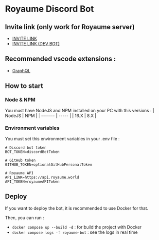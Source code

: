 # Royaume Discord Bot

## Invite link (only work for Royaume server)
- [INVITE LINK](https://discord.com/api/oauth2/authorize?client_id=831542935014867014&permissions=0&scope=applications.commands%20bot)  
- [INVITE LINK (DEV BOT)](https://discord.com/api/oauth2/authorize?client_id=985837649048784917&permissions=0&scope=bot%20applications.commands)

## Recommended vscode extensions :
- [GraphQL](https://marketplace.visualstudio.com/items?itemName=orsenkucher.vscode-graphql)

## How to start 
### Node & NPM
You must have NodeJS and NPM installed on your PC with this versions :
| NodeJS  | NPM   |
| ------- | ----- |
| 16.X    | 8.X   |

### Environment variables
You must set this environment variables in your .env file :
```
# Discord bot token
BOT_TOKEN=discordBotToken

# GitHub token
GITHUB_TOKEN=optionalGitHubPersonalToken

# Royaume API
API_LINK=https://api.royaume.world
API_TOKEN=royaumeAPIToken
```

## Deploy
If you want to deploy the bot, it is recommended to use Docker for that.

Then, you can run :
- `docker compose up --build -d` : for build the project with Docker
- `docker compose logs -f royaume-bot` : see the logs in real time
